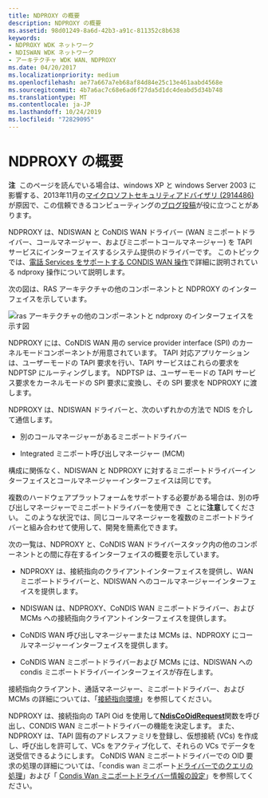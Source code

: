 ```yaml
---
title: NDPROXY の概要
description: NDPROXY の概要
ms.assetid: 98d01249-8a6d-42b3-a91c-811352c8b638
keywords:
- NDPROXY WDK ネットワーク
- NDISWAN WDK ネットワーク
- アーキテクチャ WDK WAN、NDPROXY
ms.date: 04/20/2017
ms.localizationpriority: medium
ms.openlocfilehash: ae77a667a7eb68af84d84e25c13e461aabd4568e
ms.sourcegitcommit: 4b7a6ac7c68e6ad6f27da5d1dc4deabd5d34b748
ms.translationtype: MT
ms.contentlocale: ja-JP
ms.lasthandoff: 10/24/2019
ms.locfileid: "72829095"
---
```

# <a name="ndproxy-overview"></a>NDPROXY の概要





**注**  このページを読んでいる場合は、windows XP と windows Server 2003 に影響する、2013年11月の[マイクロソフトセキュリティアドバイザリ (2914486)](https://docs.microsoft.com/security-updates/SecurityAdvisories/2014/2914486)が原因で、この信頼できるコンピューティングの[ブログ投稿](https://blogs.technet.microsoft.com/msrc/2013/11/27/microsoft-releases-security-advisory-2914486/)が役に立つことがあります。

 

NDPROXY は、NDISWAN と CoNDIS WAN ドライバー (WAN ミニポートドライバー、コールマネージャー、およびミニポートコールマネージャー) を TAPI サービスにインターフェイスするシステム提供のドライバーです。 このトピックでは、[電話 Services をサポートする CONDIS WAN 操作](condis-wan-operations-that-support-telephonic-services.md)で詳細に説明されている ndproxy 操作について説明します。

次の図は、RAS アーキテクチャの他のコンポーネントと NDPROXY のインターフェイスを示しています。

![ras アーキテクチャの他のコンポーネントと ndproxy のインターフェイスを示す図](images/ndproxy.png)

NDPROXY には、CoNDIS WAN 用の service provider interface (SPI) のカーネルモードコンポーネントが用意されています。 TAPI 対応アプリケーションは、ユーザーモードの TAPI 要求を行い、TAPI サービスはこれらの要求を NDPTSP にルーティングします。 NDPTSP は、ユーザーモードの TAPI サービス要求をカーネルモードの SPI 要求に変換し、その SPI 要求を NDPROXY に渡します。

NDPROXY は、NDISWAN ドライバーと、次のいずれかの方法で NDIS を介して通信します。

-   別のコールマネージャーがあるミニポートドライバー

-   Integrated ミニポート呼び出しマネージャー (MCM)

構成に関係なく、NDISWAN と NDPROXY に対するミニポートドライバーインターフェイスとコールマネージャーインターフェイスは同じです。

複数のハードウェアプラットフォームをサポートする必要がある場合は、別の呼び出しマネージャーでミニポートドライバーを使用でき  ことに**注意**してください。 このような状況では、同じコールマネージャーを複数のミニポートドライバーと組み合わせて使用して、開発を簡素化できます。

 

次の一覧は、NDPROXY と、CoNDIS WAN ドライバースタック内の他のコンポーネントとの間に存在するインターフェイスの概要を示しています。

-   NDPROXY は、接続指向のクライアントインターフェイスを提供し、WAN ミニポートドライバーと、NDISWAN へのコールマネージャーインターフェイスを提供します。

-   NDISWAN は、NDPROXY、CoNDIS WAN ミニポートドライバー、および MCMs への接続指向クライアントインターフェイスを提供します。

-   CoNDIS WAN 呼び出しマネージャーまたは MCMs は、NDPROXY にコールマネージャーインターフェイスを提供します。

-   CoNDIS WAN ミニポートドライバーおよび MCMs には、NDISWAN への condis ミニポートドライバーインターフェイスが存在します。

接続指向クライアント、通話マネージャー、ミニポートドライバー、および MCMs の詳細については、「[接続指向環境](connection-oriented-environment.md)」を参照してください。

NDPROXY は、接続指向の TAPI Oid を使用して[**NdisCoOidRequest**](https://docs.microsoft.com/windows-hardware/drivers/ddi/ndis/nf-ndis-ndiscooidrequest)関数を呼び出し、CONDIS WAN ミニポートドライバーの機能を決定します。 また、NDPROXY は、TAPI 固有のアドレスファミリを登録し、仮想接続 (VCs) を作成し、呼び出しを許可して、VCs をアクティブ化して、それらの VCs でデータを送受信できるようにします。 CoNDIS WAN ミニポートドライバーでの OID 要求の処理の詳細については、「condis wan ミニポート[ドライバーでのクエリの処理](handling-queries-in-a-condis-wan-miniport-driver.md)」および「 [Condis Wan ミニポートドライバー情報の設定](setting-condis-wan-miniport-driver-information.md)」を参照してください。

 

 





